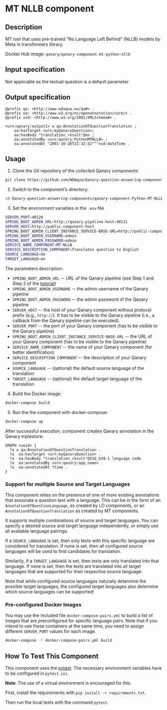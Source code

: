 # MT NLLB component

## Description

MT tool that uses pre-trained "No Language Left Behind" (NLLB) models by Meta in transformers library.

Docker Hub image: `qanary/qanary-component-mt-python-nllb`

## Input specification

Not applicable as the textual question is a default parameter

## Output specification

```ttl
@prefix qa: <http://www.wdaqua.eu/qa#> .
@prefix oa: <http://www.w3.org/ns/openannotation/core/> .
@prefix xsd: <http://www.w3.org/2001/XMLSchema#> .

<urn:qanary:output1> a qa:AnnotationOfQuestionTranslation ;
    oa:hasTarget <urn:myQanaryQuestion>; 
    oa:hasBody "translation_result"@en ;
    oa:annotatedBy <urn:qanary:PythonMTNLLB> ;
    oa:annotatedAt "2001-10-26T21:32:52"^^xsd:dateTime .
```

## Usage

1. Clone the Git repository of the collected Qanary components:

```bash
git clone https://github.com/WDAqua/Qanary-question-answering-components.git
```

2. Switch to the component's directory:

```bash
cd Qanary-question-answering-components/qanary-component-Python-MT-NLLB
```

3. Set the environment variables in the `.env` file

```bash
SERVER_PORT=40120
SPRING_BOOT_ADMIN_URL=http://qanary-pipeline-host:40111
SERVER_HOST=http://public-component-host
SPRING_BOOT_ADMIN_CLIENT_INSTANCE_SERVICE-BASE-URL=http://public-component-host:40120
SPRING_BOOT_ADMIN_USERNAME=admin
SPRING_BOOT_ADMIN_PASSWORD=admin
SERVICE_NAME_COMPONENT=MT-NLLB
SERVICE_DESCRIPTION_COMPONENT=Translates question to English
SOURCE_LANGUAGE=de
TARGET_LANGUAGE=en
```

The parameters description:

* `SPRING_BOOT_ADMIN_URL` -- URL of the Qanary pipeline (see Step 1 and Step 2 of the [tutorial](https://github.com/WDAqua/Qanary/wiki/Qanary-tutorial:-How-to-build-a-trivial-Question-Answering-pipeline))
* `SPRING_BOOT_ADMIN_USERNAME` -- the admin username of the Qanary pipeline
* `SPRING_BOOT_ADMIN_PASSWORD` -- the admin password of the Qanary pipeline
* `SERVER_HOST` -- the host of your Qanary component without protocol prefix (e.g., `http://`). It has to be visible to the Qanary pipeline (i.e., a callback from the Qanary pipeline can be executed).
* `SERVER_PORT` -- the port of your Qanary component (has to be visible to the Qanary pipeline)
* `SPRING_BOOT_ADMIN_CLIENT_INSTANCE_SERVICE-BASE-URL` -- the URL of your Qanary component (has to be visible to the Qanary pipeline)
* `SERVICE_NAME_COMPONENT` -- the name of your Qanary component (for better identification)
* `SERVICE_DESCRIPTION_COMPONENT` -- the description of your Qanary component
* `SOURCE_LANGUAGE` -- (optional) the default source language of the translation
* `TARGET_LANGUAGE` -- (optional) the default target language of the translation 

4. Build the Docker image: 

```bash
docker-compose build 
```

5. Run the the component with docker-compose:

```bash
docker-compose up
```

After successful execution, component creates Qanary annotation in the Qanary triplestore:
```
GRAPH <uuid> {
  ?a a qa:AnnotationOfQuestionTranslation .
  ?a  oa:hasTarget <urn:myQanaryQuestion> .
  ?a  oa:hasBody "translation_result"@ISO_639-1 language code
  ?a  oa:annotatedBy <urn:qanary:app_name> .
  ?a  oa:annotatedAt ?time .
}
```

### Support for multiple Source and Target Languages

This component relies on the presence of one of more existing annotations that associate a question text with a language. 
This can be in the form of an `AnnotationOfQuestionLanguage`, as created by LD components, or an `AnnotationOfQuestionTranslation` as created by MT components.

It supports multiple combinations of source and target languages. 
You can specify a desired source and target language independently, or simply use all available language pairings. 

If a `SOURCE_LANGUAGE` is set, then only texts with this specific language are considered for translation. 
If none is set, then all configured source languages will be used to find candidates for translation. 

Similarily, if a `TARGET_LANGUAGE` is set, then texts are only translated into that language. 
If none is set, then the texts are translated into all target languages that are supported for their respective source language. 

Note that while configured source languages naturally determine the possible target languages, 
the configured target languages also determine which source languages can be supported!

### Pre-configured Docker Images

You may use the included file `docker-compose-pairs.yml` to build a list of images that are preconfigured for specific language pairs.
Note that if you intend to use these containers at the same time, you need to assign different `SERVER_PORT` values for each image. 

```bash
docker-compose -f docker-compose-pairs.yml build
```

## How To Test This Component

This component uses the [pytest](https://docs.pytest.org/). 
The necessary environment variables have to be configured in `pytest.ini`.

**Note**: The use of a virtual environment is encouraged for this.

First, install the requirements with `pip install -r requirements.txt`.

Then run the local tests with the command `pytest`.

